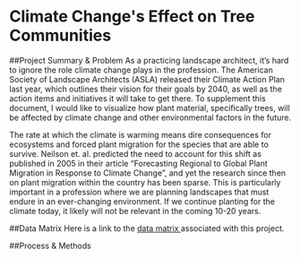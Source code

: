 # Climate Change's Effect on Tree Communities

##Project Summary & Problem
As a practicing landscape architect, it’s hard to ignore the role climate change plays in the profession. The American Society of Landscape Architects (ASLA) released their Climate Action Plan last year, which outlines their vision for their goals by 2040, as well as the action items and initiatives it will take to get there. To supplement this document, I would like to visualize how plant material, specifically trees, will be affected by climate change and other environmental factors in the future. 

The rate at which the climate is warming means dire consequences for ecosystems and forced plant migration for the species that are able to survive. Neilson et. al. predicted the need to account for this shift as published in 2005 in their article “Forecasting Regional to Global Plant Migration in Response to Climate Change”, and yet the research since then on plant migration within the country has been sparse. This is particularly important in a profession where we are planning landscapes that must endure in an ever-changing environment. If we continue planting for the climate today, it likely will not be relevant in the coming 10-20 years.

##Data Matrix
Here is a link to the <a href="https://docs.google.com/spreadsheets/d/1-U8MYWjdZTW1YlAPH0wXrIeaHMdnrVUXoG2aaaqCkWk/edit?usp=sharing" target="_blank"> data matrix </a> associated with this project.

##Process & Methods
